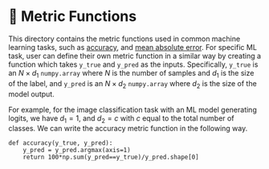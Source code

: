 # 🎯 Metric Functions
This directory contains the metric functions used in common machine learning tasks, such as [accuracy](./acc.py), and [mean absolute error](./mae.py). For specific ML task, user can define their own metric function in a similar way by creating a function which takes `y_true` and `y_pred` as the inputs. Specifically, `y_true` is an $N\times d_1$ `numpy.array` where $N$ is the number of samples and $d_1$ is the size of the label, and `y_pred` is an $N\times d_2$ `numpy.array` where $d_2$ is the size of the model output. 

For example, for the image classification task with an ML model generating logits, we have $d_1=1$, and $d_2=c$ with $c$ equal to the total number of classes. We can write the accuracy metric function in the following way.

```
def accuracy(y_true, y_pred):
    y_pred = y_pred.argmax(axis=1)
    return 100*np.sum(y_pred==y_true)/y_pred.shape[0]
```